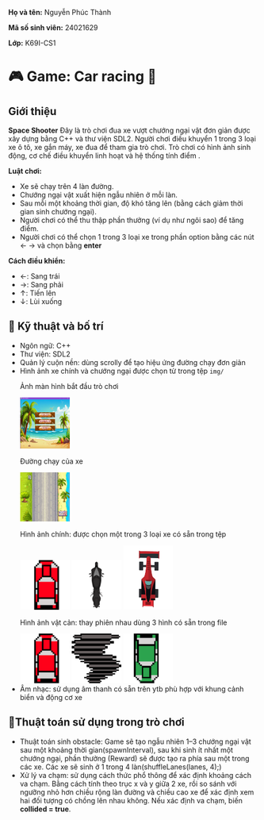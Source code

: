 <div class="info">
    <p><strong>Họ và tên:</strong> Nguyễn Phúc Thành</p>
    <p><strong>Mã số sinh viên:</strong> 24021629</p>
    <p><strong>Lớp:</strong> K69I-CS1</p>
  </div>

  <h1>🎮 Game: Car racing 🚗</h1>
  <div class="section">
    <h2> Giới thiệu</h2>
    <p><strong>Space Shooter</strong> Đây là trò chơi đua xe vượt chướng ngại vật đơn giản được xây dựng bằng C++ và thư viện SDL2. Người chơi điều khuyển 1 trong 3 loại xe ô tô, xe gắn máy, xe đua để tham gia trò chơi. Trò chơi có hình ảnh sinh động, cơ chế điều khuyển linh hoạt và hệ thống tính điểm .</p>
  </div>

  <p><strong>Luật chơi:</strong></p>
  <ul>
    <li>Xe sẽ chạy trên 4 làn đường.</li>
    <li>Chướng ngại vật xuất hiện ngẫu nhiên ở mỗi làn.</li>
    <li>Sau mỗi một khoảng thời gian, độ khó tăng lên (bằng cách giảm thời gian sinh chướng ngại).</li>
    <li>Người chơi có thể thu thập phần thưởng (ví dụ như ngôi sao) để tăng điểm.</li>
    <li>Người chơi có thể chọn 1 trong 3 loại xe trong phần option bằng các nút ← → và chọn bằng <b>enter</b> </li>
  </ul>

  <p><strong>Cách điều khiển:</strong></p>
  <ul>
    <li>←: Sang trái</li>
    <li>→: Sang phải</li>
    <li>↑: Tiến lên</li>
    <li>↓: Lùi xuống</li>
    </ul>
</div>

<div class="section">
  <h2>🔧 Kỹ thuật và bố trí</h2>
  <ul>
      <li> Ngôn ngữ: C++</li>
      <li> Thư viện: SDL2</li>
      <li> Quản lý cuộn nền: dùng scrolly để tạo hiệu ứng đường chạy đơn giản</li>
      <li> Hình ảnh xe chính và chướng ngại được chọn từ trong tệp <code>img/</code> </li>
          <p>Ảnh màn hình bắt đầu trò chơi </p>
          <img src="img/menupicture.png" width = "100">
          <p>Đường chạy của xe </p>
          <img src="img/backgroun6.jpg" width = "100">
          <p> Hình ảnh chính: được chọn một trong 3 loại xe có sẵn trong tệp </p>
          <img src="img/car1.png" width = "100">
          <img src="img/car2.png" width = "100">
          <img src="img/car3.png" width = "100">
          <p> Hình ảnh vật cản: thay phiên nhau dùng 3 hình có sẵn trong file</p>
          <img src="img/obstacle1.png" width = "100">
          <img src="img/obstacle2.png" width = "100">
          <img src="img/obstacle3.png" width = "100">
      <li> Âm nhạc: sử dụng âm thanh có sẵn trên ytb phù hợp với khung cảnh biển và động cơ xe</li>
      
  </ul>

<div class="section">
  <h2>🎯Thuật toán sử dụng trong trò chơi</h2>
      <ul>
        <li>Thuật toán sinh obstacle: Game sẽ tạo ngẫu nhiên 1–3 chướng ngại vật sau một khoảng thời gian(spawnInterval), sau khi sinh ít nhất một chướng ngại, phần thưởng (Reward) sẽ được tạo ra phía sau một trong các xe. Các xe sẽ sinh ở 1 trong 4 làn(shuffleLanes(lanes, 4);) </li>
        <li>Xử lý va chạm: sử dụng cách thức phổ thông để xác định khoảng cách va chạm. Bằng cách tính theo trục x và y giữa 2 xe, rồi so sánh với ngưỡng nhỏ hơn chiều rộng làn đường và chiều cao xe để xác định xem hai đối tượng có chồng lên nhau không. Nếu xác định va chạm, biến <b>collided = true</b>.</li>  
      </ul>
